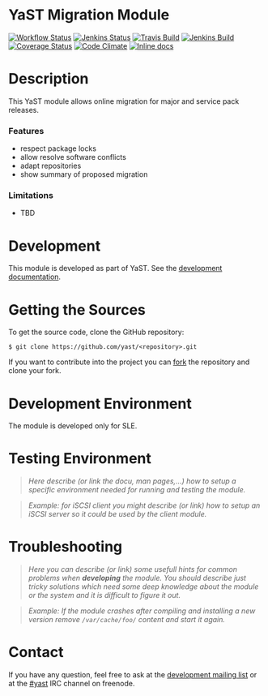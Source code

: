 YaST Migration Module
=======================
[![Workflow Status](https://github.com/yast/yast-migration/workflows/CI/badge.svg?branch=master)](
https://github.com/yast/yast-migration/actions?query=branch%3Amaster)
[![Jenkins Status](https://ci.opensuse.org/buildStatus/icon?job=yast-yast-migration-master)](
https://ci.opensuse.org/view/Yast/job/yast-yast-migration-master/)
[![Travis Build](https://travis-ci.org/yast/yast-migration.svg?branch=master)](https://travis-ci.org/yast/yast-migration)
[![Jenkins Build](http://img.shields.io/jenkins/s/https/ci.opensuse.org/yast-migration-master.svg)](https://ci.opensuse.org/view/Yast/job/yast-migration/)
[![Coverage Status](https://img.shields.io/coveralls/yast/yast-migration.svg)](https://coveralls.io/r/yast/yast-migration?branch=master)
[![Code Climate](https://codeclimate.com/github/yast/yast-migration/badges/gpa.svg)](https://codeclimate.com/github/yast/yast-migration)
[![Inline docs](http://inch-ci.org/github/yast/yast-migration.svg?branch=master)](http://inch-ci.org/github/yast/yast-migration)

Description
============

This YaST module allows online migration for major and service pack releases.

### Features ###

- respect package locks
- allow resolve software conflicts
- adapt repositories
- show summary of proposed migration

### Limitations ###

- TBD

Development
===========

This module is developed as part of YaST. See the
[development documentation](http://yastgithubio.readthedocs.org/en/latest/development/).


Getting the Sources
===================

To get the source code, clone the GitHub repository:

    $ git clone https://github.com/yast/<repository>.git

If you want to contribute into the project you can
[fork](https://help.github.com/articles/fork-a-repo/) the repository and clone your fork.


Development Environment
=======================

The module is developed only for SLE.

Testing Environment
===================

> *Here describe (or link the docu, man pages,...) how to setup a specific environment
> needed for running and testing the module.*

> *Example: for iSCSI client you might describe (or link) how to setup an iSCSI server
> so it could be used by the client module.*


Troubleshooting
===============

> *Here you can describe (or link) some usefull hints for common problems when <b>developing</b> the module.
> You should describe just tricky solutions which need some deep knowledge about the module or
> the system and it is difficult to figure it out.*

> *Example: If the module crashes after compiling and installing a new version remove `/var/cache/foo/`
> content and start it again.*


Contact
=======

If you have any question, feel free to ask at the [development mailing
list](http://lists.opensuse.org/yast-devel/) or at the
[#yast](https://webchat.freenode.net/?channels=%23yast) IRC channel on freenode.
